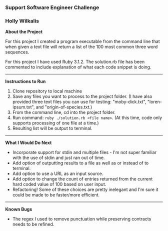 ### Support Software Engineer Challenge
### Holly Wilkalis

**About the Project**

For this project I created a program executable from the command line that when given a text file will return a list of the 100 most common three word sequences.

For this project I have used Ruby 3.1.2. The solution.rb file has been commented to include explanation of what each code snippet is doing.

---

**Instructions to Run** 
1. Clone repository to local machine
2. Save any files you want to process to the project folder. (I have also provided three text files you can use for testing: "moby-dick.txt", "loren-ipsum.txt", and "origin-of-species.txt.)
3. From the command line, cd into the project folder.
4. Run command:  `ruby ./solution.rb <file name>`. (At this time, code only supports processing of one file at a time.)
5. Resulting list will be output to terminal.

---

**What I Would Do Next**
- Incorporate support for stdin and multiple files - I'm not super familiar with the use of stdin and just ran out of time.
- Add option of outputting results to a file as well as or instead of to terminal.
- Add option to use a URL as an input source.
- Add option to change the count of entries returned from the current hard coded value of 100 based on user input.
- Refactoring! Some of these choices are pretty inelegant and I'm sure it could be made to be faster/more efficient.

---

**Known Bugs** 
- The regex I used to remove punctuation while preserving contracts needs to be refined.


